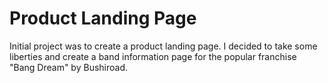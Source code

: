 # Product Landing Page

Initial project was to create a product landing page.  I decided to take some liberties and create a band information page for
the popular franchise "Bang Dream" by Bushiroad.
